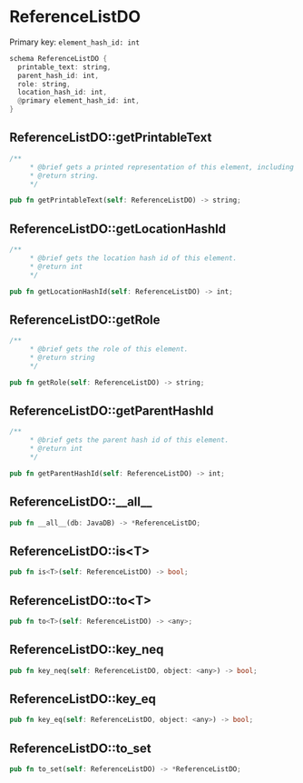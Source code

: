 # ReferenceListDO

Primary key: `element_hash_id: int`

```rust
schema ReferenceListDO {
  printable_text: string,
  parent_hash_id: int,
  role: string,
  location_hash_id: int,
  @primary element_hash_id: int,
}
```
## ReferenceListDO::getPrintableText

```rust
/**
     * @brief gets a printed representation of this element, including its structure where applicable.
     * @return string.
     */
```
```rust
pub fn getPrintableText(self: ReferenceListDO) -> string;
```
## ReferenceListDO::getLocationHashId

```rust
/**
     * @brief gets the location hash id of this element.
     * @return int
     */
```
```rust
pub fn getLocationHashId(self: ReferenceListDO) -> int;
```
## ReferenceListDO::getRole

```rust
/**
     * @brief gets the role of this element.
     * @return string
     */
```
```rust
pub fn getRole(self: ReferenceListDO) -> string;
```
## ReferenceListDO::getParentHashId

```rust
/**
     * @brief gets the parent hash id of this element.
     * @return int
     */
```
```rust
pub fn getParentHashId(self: ReferenceListDO) -> int;
```
## ReferenceListDO::\_\_all\_\_

```rust
pub fn __all__(db: JavaDB) -> *ReferenceListDO;
```
## ReferenceListDO::is\<T\>

```rust
pub fn is<T>(self: ReferenceListDO) -> bool;
```
## ReferenceListDO::to\<T\>

```rust
pub fn to<T>(self: ReferenceListDO) -> <any>;
```
## ReferenceListDO::key\_neq

```rust
pub fn key_neq(self: ReferenceListDO, object: <any>) -> bool;
```
## ReferenceListDO::key\_eq

```rust
pub fn key_eq(self: ReferenceListDO, object: <any>) -> bool;
```
## ReferenceListDO::to\_set

```rust
pub fn to_set(self: ReferenceListDO) -> *ReferenceListDO;
```
